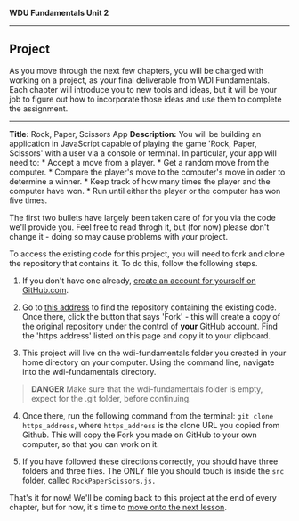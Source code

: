 **WDU Fundamentals Unit 2**

---

## Project

As you move through the next few chapters, you will be charged with working on a project, as your final deliverable from WDI Fundamentals. Each chapter will introduce you to new tools and ideas, but it will be your job to figure out how to incorporate those ideas and use them to complete the assignment.

- - - 

**Title:** Rock, Paper, Scissors App
**Description:**
  You will be building an application in JavaScript capable of playing the game 'Rock, Paper, Scissors' with a user via a console or terminal. In particular, your app will need to:
    * Accept a move from a player.
    * Get a random move from the computer.
    * Compare the player's move to the computer's move in order to determine a winner.
    * Keep track of how many times the player and the computer have won.
    * Run until either the player or the computer has won five times.

  The first two bullets have largely been taken care of for you via the code we'll provide you. Feel free to read throgh it, but (for now) please don't change it - doing so may cause problems with your project.

To access the existing code for this project, you will need to fork and clone the repository that contains it. To do this, follow the following steps.

1. If you don't have one already, [create an account for yourself on GitHub.com](./08_exercise.md).

2. Go to [this address](https://github.com/ga-students/wdi-fundamentals-rps) to find the repository containing the existing code. Once there, click the button that says 'Fork' - this will create a copy of the original repository under the control of **your** GitHub account. Find the 'https address' listed on this page and copy it to your clipboard.

3. This project will live on the wdi-fundamentals folder you created in your home directory on your computer. Using the command line, navigate into the wdi-fundamentals directory. 

> **DANGER** Make sure that the wdi-fundamentals folder is empty, expect for the .git folder, before continuing. 

4. Once there, run the following command from the terminal: 
`git clone https_address`, where `https_address` is the clone URL you copied from Github.  This will copy the Fork you made on GitHub to your own computer, so that you can work on it.

5. If you have followed these directions correctly, you should have three folders and three files.  The ONLY file you should touch is inside the `src` folder, called `RockPaperScissors.js.`

That's it for now! We'll be coming back to this project at the end of every chapter, but for now, it's time to [move onto the next lesson]().
